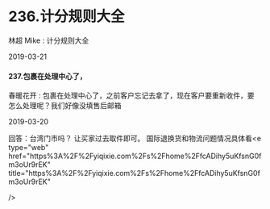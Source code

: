 # 236.计分规则大全

林超 Mike : 计分规则大全

2019-03-21

#### 237.包裹在处理中心了，

春暖花开 : 包裹在处理中心了，之前客户忘记去拿了，现在客户要重新收件，要 怎么处理呢？我们好像没填售后邮箱

2019-03-20

回答：台湾门市吗？ 让买家过去取件即可。 国际退换货和物流问题情况具体看<e type="web" href="https%3A%2F%2Fyiqixie.com%2Fs%2Fhome%2FfcADihy5uKfsnG0fm3oUr9rEK" title="https%3A%2F%2Fyiqixie.com%2Fs%2Fhome%2FfcADihy5uKfsnG0fm3oUr9rEK"

/>